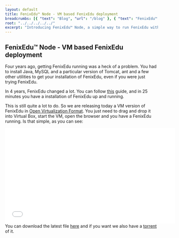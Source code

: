 ```yaml
---
layout: default
title: FenixEdu™ Node - VM based FenixEdu deployment
breadcrumbs: [{ "text": "Blog", "url": "/blog" }, { "text": "FenixEdu™ Node", "url": "/blog/2014/6/16/fenixedu-node.md"}]
root: "../../../../../"
excerpt: "Introducing FenixEdu™ Node, a simple way to run FenixEdu without any hassle ..."
---
```


## FenixEdu™ Node - VM based FenixEdu deployment

Four years ago, getting FenixEdu running was a heck of a problem. You had to install Java, MySQL and a particular version of Tomcat, ant and a few other utilities to get your installation of FenixEdu, even if you were just trying FenixEdu.

In 4 years, FenixEdu changed a lot. You can follow <a href="http://fenixedu.org/dev/tutorials/install-fenix-edu/">this</a> guide, and in 25 minutes you have a installation of FenixEdu up and running.

This is still quite a lot to do. So we are releasing today a VM version of FenixEdu in <a href="https://en.wikipedia.org/wiki/Open_Virtualization_Format">Open Virtualization Format</a>. You just need to drag and drop it into Virtual Box, start the VM, open the browser and you have a FenixEdu running. Is that simple, as you can see:

<center>
<iframe width="560" height="315" src="//www.youtube.com/embed/gvrfR1GR4hg" frameborder="0" allowfullscreen></iframe>
</center>
You can download the latest file <a href="https://fenix-ashes.ist.utl.pt/files/fenixedu-latest.ova">here</a> and if you want we also have a <a href="https://fenix-ashes.ist.utl.pt/files/fenixedu-latest.torrent">torrent</a> of it.





